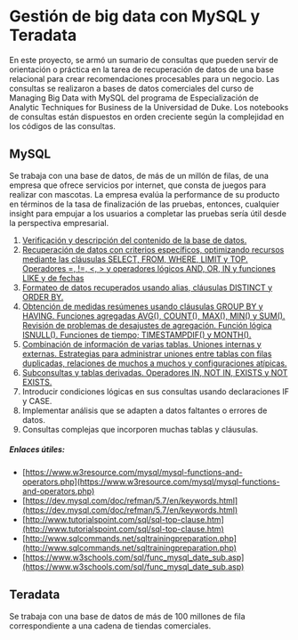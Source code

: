 # Gestión de big data con MySQL y Teradata
En este proyecto, se armó un sumario de consultas que pueden servir de orientación o práctica en la tarea de recuperación de datos de una base relacional para crear recomendaciones procesables para un negocio.  Las consultas se realizaron a bases de datos comerciales del curso de Managing Big Data with MySQL del programa de Especialización de Analytic Techniques for Business de la Universidad de Duke. Los notebooks de consultas están dispuestos en orden creciente según la complejidad en los códigos de las consultas. 

## MySQL
Se trabaja con una base de datos, de más de un millón de filas, de una empresa que ofrece servicios por internet, que consta de juegos para realizar con mascotas. La empresa evalúa la performance de su producto en términos de la tasa de finalización de las pruebas, entonces, cualquier insight para empujar a los usuarios a completar las pruebas sería útil desde la perspectiva empresarial.

 1. [Verificación y descripción del contenido de la base de datos.](https://vanefigueroa.github.io/Verificaci-n-descripci-n-de-base-de-datos/)
 2. [Recuperación de datos con criterios específicos, optimizando recursos mediante las cláusulas SELECT, FROM, WHERE, LIMIT y TOP. Operadores =, !=, <, > y operadores lógicos AND, OR, IN y funciones LIKE y de fechas](https://vanefigueroa.github.io/Obtenci-n-de-datos-con-criterios-espec-ficos-/)
 3. [Formateo de datos recuperados usando alias, cláusulas DISTINCT y ORDER BY.](https://vanefigueroa.github.io/Formatear-datos-recuperados/)
 4. [Obtención de medidas resúmenes usando cláusulas GROUP BY y HAVING. Funciones agregadas AVG(), COUNT(), MAX(), MIN() y SUM(). Revisión de problemas de desajustes de agregación. Función lógica ISNULL(). Funciones de tiempo; TIMESTAMPDIF() y MONTH().](https://vanefigueroa.github.io/Obtenci-n-de-medidas-res-menes/)
 5. [Combinación de información de varias tablas. Uniones internas y externas. Estrategias para administrar uniones entre tablas con filas duplicadas, relaciones de muchos a muchos y configuraciones atípicas.](https://vanefigueroa.github.io/Uniones-de-tablas/)
 6. [Subconsultas y tablas derivadas. Operadores IN, NOT IN, EXISTS y NOT EXISTS.]( https://vanefigueroa.github.io/Subconsultas-y-tablas-derivadas/)
 8. Introducir condiciones lógicas en sus consultas usando declaraciones IF y CASE.
 9. Implementar análisis que se adapten a datos faltantes o errores de datos.
 10. Consultas complejas que incorporen muchas tablas y cláusulas.
##### Enlaces útiles:
- [https://www.w3resource.com/mysql/mysql-functions-and-operators.php](https://www.w3resource.com/mysql/mysql-functions-and-operators.php)
- [https://dev.mysql.com/doc/refman/5.7/en/keywords.html](https://dev.mysql.com/doc/refman/5.7/en/keywords.html)
- [http://www.tutorialspoint.com/sql/sql-top-clause.htm](http://www.tutorialspoint.com/sql/sql-top-clause.htm)
- [http://www.sqlcommands.net/sqltrainingpreparation.php](http://www.sqlcommands.net/sqltrainingpreparation.php)
- [https://www.w3schools.com/sql/func_mysql_date_sub.asp](https://www.w3schools.com/sql/func_mysql_date_sub.asp)

## Teradata
Se trabaja con una base de datos de más de 100 millones de fila correspondiente a una cadena de tiendas comerciales.


